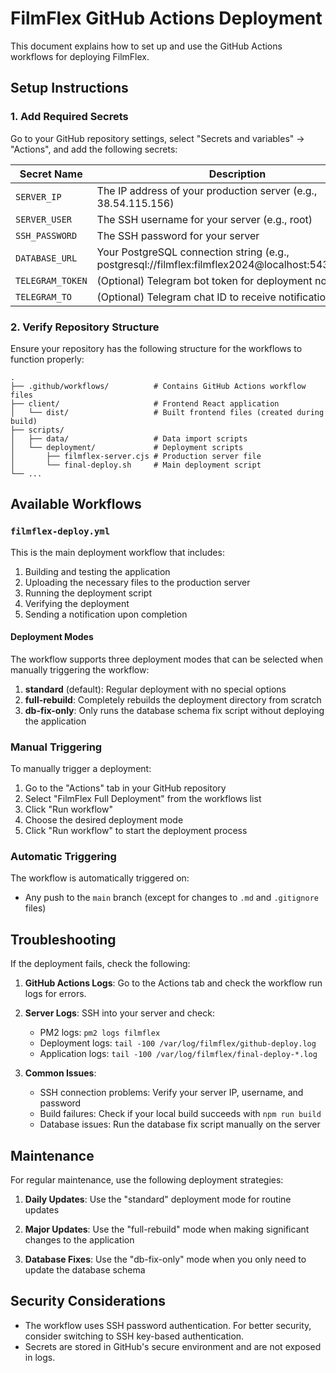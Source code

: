 # FilmFlex GitHub Actions Deployment

This document explains how to set up and use the GitHub Actions workflows for deploying FilmFlex.

## Setup Instructions

### 1. Add Required Secrets

Go to your GitHub repository settings, select "Secrets and variables" → "Actions", and add the following secrets:

| Secret Name | Description |
|-------------|-------------|
| `SERVER_IP` | The IP address of your production server (e.g., 38.54.115.156) |
| `SERVER_USER` | The SSH username for your server (e.g., root) |
| `SSH_PASSWORD` | The SSH password for your server |
| `DATABASE_URL` | Your PostgreSQL connection string (e.g., postgresql://filmflex:filmflex2024@localhost:5432/filmflex) |
| `TELEGRAM_TOKEN` | (Optional) Telegram bot token for deployment notifications |
| `TELEGRAM_TO` | (Optional) Telegram chat ID to receive notifications |

### 2. Verify Repository Structure

Ensure your repository has the following structure for the workflows to function properly:

```
.
├── .github/workflows/          # Contains GitHub Actions workflow files
├── client/                     # Frontend React application
│   └── dist/                   # Built frontend files (created during build)
├── scripts/
│   ├── data/                   # Data import scripts
│   └── deployment/             # Deployment scripts
│       ├── filmflex-server.cjs # Production server file
│       └── final-deploy.sh     # Main deployment script
└── ...
```

## Available Workflows

### `filmflex-deploy.yml`

This is the main deployment workflow that includes:

1. Building and testing the application
2. Uploading the necessary files to the production server
3. Running the deployment script
4. Verifying the deployment
5. Sending a notification upon completion

#### Deployment Modes

The workflow supports three deployment modes that can be selected when manually triggering the workflow:

1. **standard** (default): Regular deployment with no special options
2. **full-rebuild**: Completely rebuilds the deployment directory from scratch
3. **db-fix-only**: Only runs the database schema fix script without deploying the application

### Manual Triggering

To manually trigger a deployment:

1. Go to the "Actions" tab in your GitHub repository
2. Select "FilmFlex Full Deployment" from the workflows list
3. Click "Run workflow"
4. Choose the desired deployment mode
5. Click "Run workflow" to start the deployment process

### Automatic Triggering

The workflow is automatically triggered on:
- Any push to the `main` branch (except for changes to `.md` and `.gitignore` files)

## Troubleshooting

If the deployment fails, check the following:

1. **GitHub Actions Logs**: Go to the Actions tab and check the workflow run logs for errors.

2. **Server Logs**: SSH into your server and check:
   - PM2 logs: `pm2 logs filmflex`
   - Deployment logs: `tail -100 /var/log/filmflex/github-deploy.log`
   - Application logs: `tail -100 /var/log/filmflex/final-deploy-*.log`

3. **Common Issues**:
   - SSH connection problems: Verify your server IP, username, and password
   - Build failures: Check if your local build succeeds with `npm run build`
   - Database issues: Run the database fix script manually on the server

## Maintenance

For regular maintenance, use the following deployment strategies:

1. **Daily Updates**: Use the "standard" deployment mode for routine updates

2. **Major Updates**: Use the "full-rebuild" mode when making significant changes to the application

3. **Database Fixes**: Use the "db-fix-only" mode when you only need to update the database schema

## Security Considerations

- The workflow uses SSH password authentication. For better security, consider switching to SSH key-based authentication.
- Secrets are stored in GitHub's secure environment and are not exposed in logs.